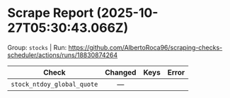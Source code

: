 # Scrape Report (2025-10-27T05:30:43.066Z)

Group: `stocks`  |  Run: https://github.com/AlbertoRoca96/scraping-checks-scheduler/actions/runs/18830874264

| Check | Changed | Keys | Error |
|---|:---:|:--|:--|
| `stock_ntdoy_global_quote` | — |  |  |
